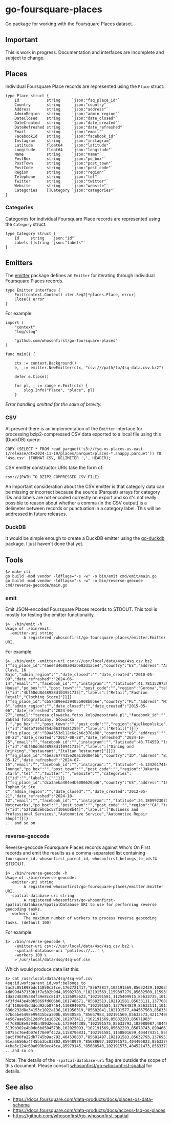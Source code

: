 # go-foursquare-places

Go package for working with the Foursquare Places dataset.

## Important

This is work in progress. Documentation and interfaces are incomplete and subject to change.

## Places

Individual Foursquare Place records are represented using the `Place` struct:

```
type Place struct {
	Id            string     `json:"fsq_place_id"`
	Country       string     `json:"country"`
	Address       string     `json:"address"`
	AdminRegion   string     `json:"admin_region"`
	DateClosed    string     `json:"date_closed"`
	DateCreated   string     `json:"date_created"`
	DateRefreshed string     `json:"date_refreshed"`
	Email         string     `json:"email"`
	FacebookId    string     `json:"facebook_id"`
	Instagram     string     `json:"instagram"`
	Latitude      float64    `json:"latitude"`
	Longitude     float64    `json:"longitude"`
	Name          string     `json:"name"`
	PostBox       string     `json:"po_box"`
	PostTown      string     `json:"post_town"`
	PostCode      string     `json:"post_code"`
	Region        string     `json:"region"`
	Telephone     string     `json:"tel"`
	Twitter       string     `json:"twitter"`
	Website       string     `json:"website"`
	Categories    []Category `json:"categories"`
}
```

### Categories

Categories for individual Foursquare Place records are	represented using the `Category` struct.

```
type Category struct {
	Id     string   `json:"id"`
	Labels []string `json:"labels"`
}
```

## Emitters

The [emitter](emitter) package defines an `Emitter` for iterating through individual Foursquare Places records.

```
type Emitter interface {
	Emit(context.Context) iter.Seq2[*places.Place, error]
	Close() error
}
```

For example:

```
import (
	"context"
	"log/slog"

	"github.com/whosonfirst/go-foursquare-places"
)

func main() {

	ctx := context.Background()
	e, _:= emitter.NewEmitter(ctx, "csv:///path/to/4sq-data.csv.bz2")

	defer e.Close()

	for pl, _ := range e.Emit(ctx) {
		slog.Info("Place", "place", pl)
	}
```

_Error handling omitted for the sake of brevity._

### CSV

At present there is an implementation of the `Emitter` interface for processing bzip2-compressed CSV data exported to a local file using this (DuckDB) query:

```
COPY (SELECT * FROM read_parquet('s3://fsq-os-places-us-east-1/release/dt=2024-11-19/places/parquet/places-*.snappy.parquet')) TO '4sq.csv' (FORMAT CSV, DELIMITER ',', HEADER);
```

CSV emitter constructor URIs take the form of:

```
csv://{PATH_TO_BZIP2_COMPRESSED_CSV_FILE}
```


An important consideration about the CSV emitter is that category data can be missing or incorrect because the source (Parquet) arrays for category IDs and labels are not encoded correctly on export and so it's not really possible to reason about whether a comma (in the CSV output) is a delimeter between records or punctuation in a category label. This will be addressed in future releases.

### DuckDB

It would be simple enough to create a DuckDB emitter using the [go-duckdb](https://github.com/marcboeker/go-duckdb) package. I just haven't done that yet.

## Tools

```
$> make cli
go build -mod vendor -ldflags="-s -w" -o bin/emit cmd/emit/main.go
go build -mod vendor -ldflags="-s -w" -o bin/reverse-geocode cmd/reverse-geocode/main.go
```

### emit

Emit JSON-encoded Foursquare Places records to STDOUT. This tool is mostly for testing the emitter functionality.

```
$> ./bin/emit -h
Usage of ./bin/emit:
  -emitter-uri string
    	A registered /whosonfirst/go-foursquare-places/emitter.Emitter URI.
```

For example:

```
$> ./bin/emit -emitter-uri csv:///usr/local/data/4sq/4sq.csv.bz2
{"fsq_place_id":"4aee4d4688a04abe82d1ace4","country":"ES","address":"Anselm Clavé, 16 Bajo","admin_region":"","date_closed":"","date_created":"2010-05-09","date_refreshed":"2024-06-14","email":"","facebook_id":"","instagram":"","latitude":41.78115297385013,"longitude":3.029574057012216,"name":"Canada House","po_box":"","post_town":"","post_code":"","region":"Gerona","tel":"","twitter":"","website":"http://www.canadahouse.es","categories":[{"id":"4bf58dd8d48988d103951735]","labels":["Retail","Fashion Retail","Clothing Store]"]}]}
{"fsq_place_id":"cb57d89eed29405b908b0b6e","country":"PL","address":"Mickiewicza 8","admin_region":"","date_closed":"","date_created":"2015-05-06","date_refreshed":"2024-06-27","email":"teresa.glowacka.fotos.kolo@neostrada.pl","facebook_id":"","instagram":"","latitude":52.19266718928583,"longitude":18.63343577621856,"name":"Fotos. Zakład fotograficzny. Głowacka T.","po_box":"","post_town":"","post_code":"","region":"Wielkopolskie","tel":"","twitter":"","website":"","categories":[{"id":"4d4b7105d754a06378d81259]","labels":["Retail]"]}]}
{"fsq_place_id":"59a4553d112c6c2b6c378e08","country":"US","address":"","admin_region":"","date_closed":"2019-08-22","date_created":"2017-08-28","date_refreshed":"2024-10-25","email":"","facebook_id":"","instagram":"","latitude":40.774559,"longitude":-73.871849,"name":"CoHo","po_box":"","post_town":"","post_code":"","region":"NY","tel":"","twitter":"","website":"","categories":[{"id":"4bf58dd8d48988d110941735]","labels":["Dining and Drinking","Restaurant","Italian Restaurant]"]}]}
{"fsq_place_id":"4bea3677415e20a110d8e4bb","country":"ID","address":"Bisma75","admin_region":"","date_closed":"","date_created":"2010-05-12","date_refreshed":"2024-07-15","email":"","facebook_id":"","instagram":"","latitude":-6.134261741465453,"longitude":106.86468281476859,"name":"Bisma lounge","po_box":"","post_town":"","post_code":"","region":"Jakarta utara","tel":"","twitter":"","website":"","categories":[{"id":"","labels":[""]}]}
{"fsq_place_id":"dca3aeba404e4b6006620a46","country":"US","address":"18545 Topham St Ste C","admin_region":"","date_closed":"","date_created":"2012-05-21","date_refreshed":"2024-10-12","email":"","facebook_id":"","instagram":"","latitude":34.18099230709591,"longitude":-118.53766860914295,"name":"Grace Motorworks","po_box":"","post_town":"","post_code":"","region":"CA","tel":"","twitter":"","website":"http://gracemotorworks.bzfs.com","categories":[{"id":"52f2ab2ebcbc57f1066b8b44]","labels":["Business and Professional Services","Automotive Service","Automotive Repair Shop]"]}]}
... and so on
```

### reverse-geocode

Reverse-geocode Foursquare Places records against Who's On First records and emit the results as a comma-separated list containing `foursquare_id, whosonfirst_parent_id, whosonfirst_belongs_to_ids` to STDOUT.

```
$> ./bin/reverse-geocode -h
Usage of ./bin/reverse-geocode:
  -emitter-uri string
    	A registered whosonfirst/go-foursquare-places/emitter.Emitter URI.
  -spatial-database-uri string
    	A registered whosonfirst/go-whosonfirst-spatial/database/SpatialDatabase URI to use for perforning reverse geocoding tasks.
  -workers int
    	The maximum number of workers to process reverse geocoding tasks. (default 100)
```

For example:

```
$> ./bin/reverse-geocode \
	-emitter-uri csv:///usr/local/data/4sq/4sq.csv.bz2 \
	-spatial-database-uri 'pmtiles://...' \
	-workers 100 \
	> /usr/local/data/4sq/4sq-wof.csv
```

Which would produce data list this:

```
$> cat /usr/local/data/4sq/4sq-wof.csv
4sq:id,wof:parent_id,wof:belongs_to
5ac2c051898bdc11850c3fce,1762721417,"85672817,102191569,85632429,102031307,1108741693"
4d899d437139b1f7a502b9d4,85902783,"102191569,1159397279,85632509,1159397243"
1da2248395a84f39e8cc81d7,1126095623,"102191581,1125409915,85633735,101752093,85687411"
4f3fd443e4b0b5869fd606b0,101748671,"85682513,102191581,85633111,1377689397,404227561,102063759"
4df118b645dddcd92cb87464,1108940075,"102191581,1377684829,85633111,101748841,1847524019,102064053,85682505"
636d232d8a34153c1022a136,101956319,"85682041,102191577,404567563,85633009,1511777411,102062351"
57bd5be5498e99415bca300b,85930585,"85667983,102191569,85632573,421174961,1376833603"
4e567aaa52b12ddfc1e18326,102073411,"102191569,85632203,85671983"
ef7d80b8e93940a489d2eecb,1729444305,"102191575,85633793,102080987,404484737,85688481"
5139b302e4b0de6b8504573b,102025093,"102191569,85632293,85678743,890466143"
50755c76e4b07ef70e9f4c2a,1158796831,"102191581,1158801659,404474351,85633337,101839323,136253051,85687035"
5ac5f00fa22db7745b9ac792,404538837,"85681497,102191583,85632793,1376953283,136253039,102049207"
91ea56566a4f45bb3bc03802,85940979,"85688697,102191575,404496823,85633793,102082853"
4cba5c124c60a093b9ec45ca,85979145,"85688543,102191575,404521473,85633793,102082371"
...and so on
```

Note: The details of the `-spatial-database-uri` flag are outside the scope of this document. Please consult [whosonfirst/go-whosonfirst-spatial](https://github.com/whosonfirst/go-whosonfirst-spatial?tab=readme-ov-file#database-implementations) for details.

## See also

* https://docs.foursquare.com/data-products/docs/places-os-data-schema
* https://docs.foursquare.com/data-products/docs/access-fsq-os-places
* https://github.com/whosonfirst/go-whosonfirst-spatial
